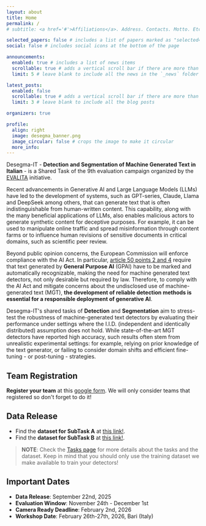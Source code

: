 ```yaml
---
layout: about
title: Home
permalink: /
# subtitle: <a href='#'>Affiliations</a>. Address. Contacts. Motto. Etc.

selected_papers: false # includes a list of papers marked as "selected={true}"
social: false # includes social icons at the bottom of the page

announcements:
  enabled: true # includes a list of news items
  scrollable: true # adds a vertical scroll bar if there are more than 3 news items
  limit: 5 # leave blank to include all the news in the `_news` folder

latest_posts:
  enabled: false 
  scrollable: true # adds a vertical scroll bar if there are more than 3 new posts items
  limit: 3 # leave blank to include all the blog posts

organizers: true

profile:
  align: right 
  image: desegma_banner.png
  image_circular: false # crops the image to make it circular
  more_info:
---
```


Desegma-IT - <b>Detection and Segmentation of Machine Generated Text in Italian</b> - is a Shared Task of the 9th evaluation campaign organized by the [EVALITA](https://www.evalita.it/) initiative. 

Recent advancements in Generative AI and Large Language Models (LLMs) have led to the development of systems, such as GPT-series, Claude, Llama and DeepSeek among others, that can generate text that is often indistinguishable from human-written content. This capability, along with the many beneficial applications of LLMs, also enables malicious actors to generate synthetic content for deceptive purposes. For example, it can be used to manipulate online traffic and spread misinformation through content farms or to influence human revisions of sensitive documents in critical domains, such as scientific peer review.

>
Beyond public opinion concerns, the European Commission will enforce compliance with the AI Act. In particular, <a href="https://artificialintelligenceact.eu/article/50/">article 50 points 2 and 4</a> require that text generated by <b>General Purpose AI</b> (GPAI) have to be marked and automatically recognizable, making the need for machine generated text detectors, not only desirable but required by law. Therefore, to comply with the AI Act and mitigate concerns about the undisclosed use of machine-generated text (MGT), <b>the development of reliable detection methods is essential for a responsible deployment of generative AI</b>.

Desegma-IT's shared tasks of <b>Detection</b> and <b>Segmentation</b> aim to stress-test the robustness of machine-generated text detectors by evaluating their performance under settings where the I.I.D. (independent and identically distributed) assumption does not hold. While state-of-the-art MGT detectors have reported high accuracy, such results often stem from unrealistic experimental settings: for example, relying on prior knowledge of the text generator, or failing to consider domain shifts and efficient fine-tuning - or post-tuning - strategies.

## Team Registration
<b>Register your team</b> at this [google form](https://docs.google.com/forms/d/e/1FAIpQLSdAgOMmO-GK1K-w5Mn-eZQRJNTn9BQj8mQUj5_V3iZdS2vRkA/viewform?usp=dialog). We will only consider teams that registered so don't forget to do it!

## Data Release
- Find the <b>dataset for SubTask A</b> at [this link!](https://drive.google.com/file/d/1d3qIT4acxohlRC-kwIpRPcd1q-wR3uYd/view?usp=drive_link).
- Find the <b>dataset for SubTask B</b> at [this link!](https://drive.google.com/file/d/186tt5c7k7VYLHgyXIsqZACK7Qa_b5EPY/view?usp=drive_link).


> **NOTE**: Check the [Tasks page](/tasks/) for more details about the tasks and the dataset. Keep in mind that you should only use the training dataset we make available to train your detectors!

## Important Dates
+ <b>Data Release</b>: September 22nd, 2025
+ <b>Evaluation Window</b>: November 24th - December 1st
+ <b>Camera Ready Deadline</b>: February 2nd, 2026
+ <b>Workshop Date</b>: February 26th-27th, 2026, Bari (Italy)